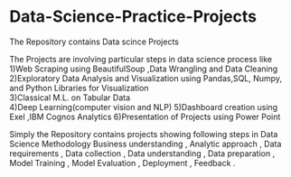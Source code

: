 # Data-Science-Practice-Projects
The Repository contains Data scince Projects 

The Projects are involving particular steps in data science process like  
            1)Web Scraping using BeautifulSoup ,Data Wrangling and Data Cleaning 
            2)Exploratory Data Analysis and  Visualization using Pandas,SQL, Numpy, and Python Libraries for Visualization  
            3)Classical M.L. on Tabular Data  
            4)Deep Learning(computer vision and NLP) 
            5)Dashboard creation using Exel ,IBM Cognos Analytics 
            6)Presentation of Projects using Power Point 
   
 
Simply the Repository contains projects showing following steps in Data Science Methodology
            Business understanding ,
            Analytic approach ,
            Data requirements ,
            Data collection ,
            Data understanding ,
            Data preparation ,
            Model Training ,
            Model Evaluation ,
            Deployment ,
            Feedback .

